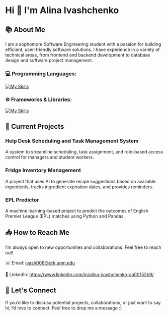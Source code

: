 # Hi 👋 I'm Alina Ivashchenko

## 📚 About Me

I am a sophomore Software Engineering student with a passion for building efficient, user-friendly software solutions. I have experience in a variety of technical areas, from frontend and backend development to database design and software project management.

### 💻 Programming Languages:

[![My Skills](https://skillicons.dev/icons?i=js,html,css,java,python,mysql)](https://skillicons.dev)

### ⚙️ Frameworks & Libraries:

[![My Skills](https://skillicons.dev/icons?i=react,nodejs,flask,expressjs)](https://skillicons.dev)


## 🌱 Current Projects

### Help Desk Scheduling and Task Management System

A system to streamline scheduling, task assignment, and role-based access control for managers and student workers.

### Fridge Inventory Management

A project that uses AI to generate recipe suggestions based on available ingredients, tracks ingredient expiration dates, and provides reminders.

### EPL Predictor

A machine learning-based project to predict the outcomes of English Premier League (EPL) matches using Python and Pandas.

## 📥 How to Reach Me

I’m always open to new opportunities and collaborations. Feel free to reach out!

✉️ Email: ivash006@crk.umn.edu

💼 LinkedIn: https://www.linkedin.com/in/alina-ivashchenko-aa00152b9/

## 🤝 Let's Connect

If you’d like to discuss potential projects, collaborations, or just want to say hi, I’d love to connect. Feel free to drop me a message :)
